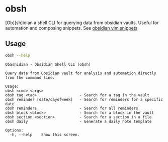 # obsh
[Ob][sh]idian a shell CLI for querying data from obsidian vaults. 
Useful for automation and composing snippets. See [obsidian vim snippets](https://github.com/cristianoliveira/dotfiles/blob/main/nvim/mysnippets/markdown.snippets)

## Usage

```sh
obsh --help
```

```
Obashidian - Obsidian Shell CLI (obsh)

Query data from Obsidian vault for analysis and automation directly from the command line.

Usage:
obsh <cmd> <args>
obsh tag <tag>                   - Search for a tag in the vault
obsh reminder [date/dayofweek]   - Search for reminders for a specific date
obsh reminders                   - Search for all reminders
obsh block <block>               - Search for a block in the vault
obsh section <section>           - Search for a section in a file
obsh daily                       - Generate a daily note template

Options:
  -h, --help    Show this screen.
```
